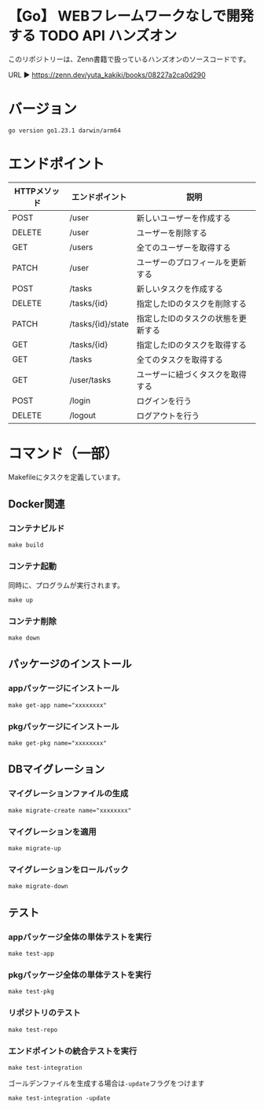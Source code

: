 # 【Go】 WEBフレームワークなしで開発する TODO API ハンズオン
このリポジトリーは、Zenn書籍で扱っているハンズオンのソースコードです。

URL ▶︎ https://zenn.dev/yuta_kakiki/books/08227a2ca0d290

# バージョン
```
go version go1.23.1 darwin/arm64
```

# エンドポイント
| HTTPメソッド | エンドポイント       | 説明                        |
|--------------|----------------------|-----------------------------|
| POST         | /user               | 新しいユーザーを作成する      |
| DELETE       | /user               | ユーザーを削除する           |
| GET          | /users              | 全てのユーザーを取得する      |
| PATCH        | /user               | ユーザーのプロフィールを更新する |
| POST         | /tasks              | 新しいタスクを作成する        |
| DELETE       | /tasks/{id}         | 指定したIDのタスクを削除する   |
| PATCH        | /tasks/{id}/state         | 指定したIDのタスクの状態を更新する |
| GET          | /tasks/{id}         | 指定したIDのタスクを取得する   |
| GET          | /tasks              | 全てのタスクを取得する        |
| GET          | /user/tasks         | ユーザーに紐づくタスクを取得する |
| POST         | /login              | ログインを行う        |
| DELETE       | /logout             | ログアウトを行う      |

# コマンド（一部）
Makefileにタスクを定義しています。

## Docker関連

### コンテナビルド
```
make build
```

### コンテナ起動
同時に、プログラムが実行されます。
```
make up
```

### コンテナ削除
```
make down
```

## パッケージのインストール

### appパッケージにインストール
```
make get-app name="xxxxxxxx"
```

### pkgパッケージにインストール
```
make get-pkg name="xxxxxxxx"
```

## DBマイグレーション

### マイグレーションファイルの生成
```
make migrate-create name="xxxxxxxx"
```
### マイグレーションを適用
```
make migrate-up
```

### マイグレーションをロールバック
```
make migrate-down
```

## テスト
### appパッケージ全体の単体テストを実行
```
make test-app
```
### pkgパッケージ全体の単体テストを実行
```
make test-pkg
```

### リポジトリのテスト
```
make test-repo
```

### エンドポイントの統合テストを実行
```
make test-integration
```
ゴールデンファイルを生成する場合は`-update`フラグをつけます
```
make test-integration -update
```



